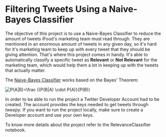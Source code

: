 # Filtering Tweets Using a Naive-Bayes Classifier 

The objective of this project is to use a Naive-Bayes Classifier to reduce the amount of tweets iFood's marketing team must read through. They are mentioned in an enormous amount of tweets in any given day, so it's hard for it's marketing team to keep up with every tweet that they should be giving attention. That's where this project comes in handy. It's able to automatically classify a specific tweet as **Relevant** or **Not Relevant** for the marketing team, which would help them a lot in keeping up with the tweets that actually matter.

The <a href="https://monkeylearn.com/blog/practical-explanation-naive-bayes-classifier/">Naive-Bayes Classifier</a> works based on the Bayes' Theorem:

<img src="https://latex.codecogs.com/gif.latex?P(A|B)=\frac&space;{P(B|A)&space;\cdot&space;P(A)}{P(B)}" title="P(A|B)=\frac {(P(B|A) \cdot P(A)}{P(B)}" /></a>

In order to be able to run the project a Twitter Developer Account had to be created. The account provides the keys needed to get tweets through *tweepy*. If you want to run the project locally, make sure to create a Developer account and use your own keys. 

To know more details about the project refer to the RelevanceClassifier notebook.
